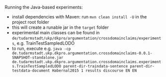 Running the Java-based experiments:

* install dependencies with Maven: run `mvn clean install -U` in the project root folder
* this will create a runable jar in the `target` folder
* experimental main classes can be found in `de/tudarmstadt/ukp/dkpro/argumentation/crossdomainclaims/experiments`, e.g. TrainTestSampledLODO
* to run, execute e.g. `java -cp de.tudarmstadt.ukp.dkpro.argumentation.crossdomainclaims-0.0.1-SNAPSHOT-standalone.jar
de.tudarmstadt.ukp.dkpro.argumentation.crossdomainclaims.experiments.TrainTestSampledLODO
parent-dir-traindata-sentence
parent-dir-testdata-document
Habernal2015 1 results discourse EN EN`
